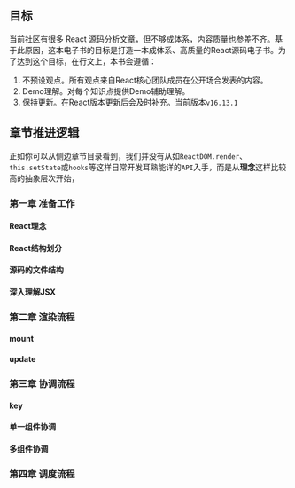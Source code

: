 ## 目标

当前社区有很多 React 源码分析文章，但不够成体系，内容质量也参差不齐。基于此原因，这本电子书的目标是打造一本成体系、高质量的React源码电子书。为了达到这个目标，在行文上，本书会遵循：

1. 不预设观点。所有观点来自React核心团队成员在公开场合发表的内容。
2. Demo理解。对每个知识点提供Demo辅助理解。
3. 保持更新。在React版本更新后会及时补充。当前版本`v16.13.1`

## 章节推进逻辑
正如你可以从侧边章节目录看到，我们并没有从如`ReactDOM.render`、`this.setState`或`hooks`等这样日常开发耳熟能详的`API`入手，而是从**理念**这样比较高的抽象层次开始，

### 第一章 准备工作
#### React理念
#### React结构划分
#### 源码的文件结构
#### 深入理解JSX
 
### 第二章 渲染流程
#### mount
#### update

### 第三章 协调流程
#### key
#### 单一组件协调
#### 多组件协调

### 第四章 调度流程